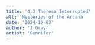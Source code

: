 ```yaml
---
title: '4.3 Theresa Interrupted'
alt: 'Mysteries of the Arcana'
date: '2024-10-03'
author: 'J Gray'
artist: 'Gennifer'
---
```

